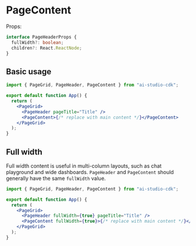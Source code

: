 # PageContent

Props:

```ts
interface PageHeaderProps {
  fullWidth?: boolean;
  children?: React.ReactNode;
}
```

## Basic usage

```jsx
import { PageGrid, PageHeader, PageContent } from "ai-studio-cdk";

export default function App() {
  return (
    <PageGrid>
      <PageHeader pageTitle="Title" />
      <PageContent>{/* replace with main content */}</PageContent>
    </PageGrid>
  );
}
```

## Full width

Full width content is useful in multi-column layouts, such as chat playground and wide dashboards.
`PageHeader` and `PageContent` should generally have the same `fullWidth` value.

```jsx
import { PageGrid, PageHeader, PageContent } from "ai-studio-cdk";

export default function App() {
  return (
    <PageGrid>
      <PageHeader fullWidth={true} pageTitle="Title" />
      <PageContent fullWidth={true}>{/* replace with main content */}</PageContent>
    </PageGrid>
  );
}
```
